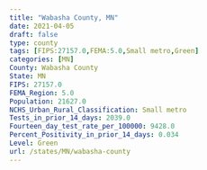 ```yaml
---
title: "Wabasha County, MN"
date: 2021-04-05
draft: false
type: county
tags: [FIPS:27157.0,FEMA:5.0,Small metro,Green]
categories: [MN]
County: Wabasha County
State: MN
FIPS: 27157.0
FEMA_Region: 5.0
Population: 21627.0
NCHS_Urban_Rural_Classification: Small metro
Tests_in_prior_14_days: 2039.0
Fourteen_day_test_rate_per_100000: 9428.0
Percent_Positivity_in_prior_14_days: 0.034
Level: Green
url: /states/MN/wabasha-county
---
```



